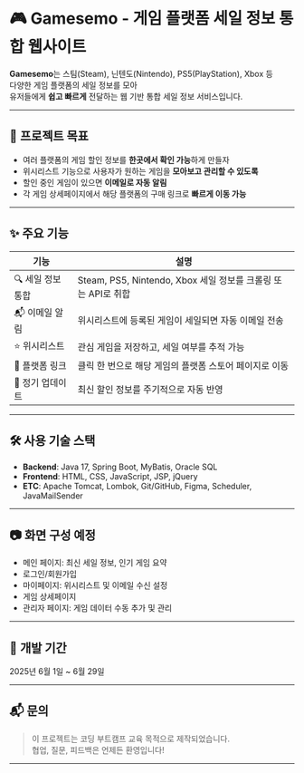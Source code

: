 # 🎮 Gamesemo - 게임 플랫폼 세일 정보 통합 웹사이트

**Gamesemo**는 스팀(Steam), 닌텐도(Nintendo), PS5(PlayStation), Xbox 등  
다양한 게임 플랫폼의 세일 정보를 모아  
유저들에게 **쉽고 빠르게** 전달하는 웹 기반 통합 세일 정보 서비스입니다.

---

## 📌 프로젝트 목표

- 여러 플랫폼의 게임 할인 정보를 **한곳에서 확인 가능**하게 만들자
- 위시리스트 기능으로 사용자가 원하는 게임을 **모아보고 관리할 수 있도록**
- 할인 중인 게임이 있으면 **이메일로 자동 알림**
- 각 게임 상세페이지에서 해당 플랫폼의 구매 링크로 **빠르게 이동 가능**

---

## ✨ 주요 기능

| 기능 | 설명 |
|------|------|
| 🔍 세일 정보 통합 | Steam, PS5, Nintendo, Xbox 세일 정보를 크롤링 또는 API로 취합 |
| 📬 이메일 알림 | 위시리스트에 등록된 게임이 세일되면 자동 이메일 전송 |
| ⭐ 위시리스트 | 관심 게임을 저장하고, 세일 여부를 추적 가능 |
| 🔗 플랫폼 링크 | 클릭 한 번으로 해당 게임의 플랫폼 스토어 페이지로 이동 |
| 📅 정기 업데이트 | 최신 할인 정보를 주기적으로 자동 반영 |

---

## 🛠️ 사용 기술 스택

- **Backend**: Java 17, Spring Boot, MyBatis, Oracle SQL
- **Frontend**: HTML, CSS, JavaScript, JSP, jQuery
- **ETC**: Apache Tomcat, Lombok, Git/GitHub, Figma, Scheduler, JavaMailSender

---

## 📷 화면 구성 예정

- 메인 페이지: 최신 세일 정보, 인기 게임 요약
- 로그인/회원가입
- 마이페이지: 위시리스트 및 이메일 수신 설정
- 게임 상세페이지
- 관리자 페이지: 게임 데이터 수동 추가 및 관리

---

## 📅 개발 기간

2025년 6월 1일 ~ 6월 29일 

---

## 📬 문의

> 이 프로젝트는 코딩 부트캠프 교육 목적으로 제작되었습니다.  
> 협업, 질문, 피드백은 언제든 환영입니다!

---

